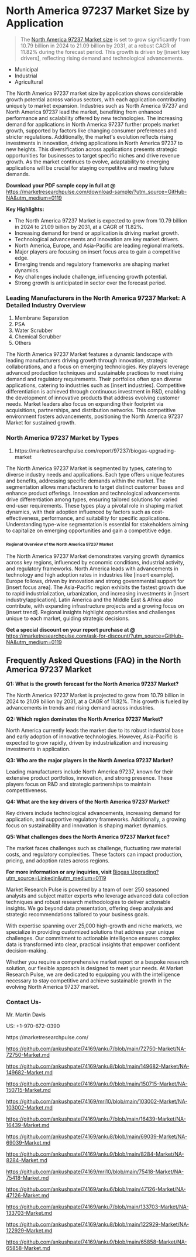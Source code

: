 <h1>North America 97237 Market&nbsp;Size by Application</h1><blockquote><p>The <a href="https://marketresearchpulse.com/download-sample/?utm_source=GitHub-NA&amp;utm_medium=0119">North America 97237 Market size</a> is set to grow significantly from 10.79 billion in 2024 to 21.09 billion by 2031, at a robust CAGR of 11.82% during the forecast period. This growth is driven by [insert key drivers], reflecting rising demand and technological advancements.</p></blockquote><ul><li>Municipal<li> Industrial<li> Agricultural</li></ul><p>The North America 97237 market size by application shows considerable growth potential across various sectors, with each application contributing uniquely to market expansion. Industries such as North America 97237 and North America 97237 lead the market, benefiting from enhanced performance and scalability offered by new technologies. The increasing demand for applications in North America 97237 further propels market growth, supported by factors like changing consumer preferences and stricter regulations. Additionally, the market's evolution reflects rising investments in innovation, driving applications in North America 97237 to new heights. This diversification across applications presents strategic opportunities for businesses to target specific niches and drive revenue growth. As the market continues to evolve, adaptability to emerging applications will be crucial for staying competitive and meeting future demands.</p><p><strong>Download your PDF sample copy in full at @ </strong><a href="https://marketresearchpulse.com/download-sample/?utm_source=GitHub-NA&amp;utm_medium=0119">https://marketresearchpulse.com/download-sample/?utm_source=GitHub-NA&amp;utm_medium=0119</a></p><p><strong>Key Highlights: </strong></p><ul><li>The North America 97237 Market is expected to grow from 10.79 billion in 2024 to 21.09 billion by 2031, at a CAGR of 11.82%.</li><li>Increasing demand for trend or application is driving market growth.</li><li>Technological advancements and innovation are key market drivers.</li><li>North America, Europe, and Asia-Pacific are leading regional markets.</li><li>Major players are focusing on insert focus area to gain a competitive edge.</li><li>Emerging trends and regulatory frameworks are shaping market dynamics.</li><li>Key challenges include challenge, influencing growth potential.</li><li>Strong growth is anticipated in sector over the forecast period.</li></ul><h3>Leading Manufacturers in the North America 97237 Market: A Detailed Industry Overview</h3><ol><li>Membrane Separation<li> PSA<li> Water Scrubber<li> Chemical Scrubber<li> Others</li></ol><div class="flex max-w-full flex-col flex-grow"><div class="min-h-8 text-message flex w-full flex-col items-end gap-2 whitespace-normal break-words [.text-message+&amp;]:mt-5" dir="auto" data-message-author-role="assistant" data-message-id="fd8432e4-4910-450d-b182-61b7bfb0a01f" data-message-model-slug="gpt-4o"><div class="flex w-full flex-col gap-1 empty:hidden first:pt-[3px]"><div class="markdown prose w-full break-words dark:prose-invert light"><p>The North America 97237 Market features a dynamic landscape with leading manufacturers driving growth through innovation, strategic collaborations, and a focus on emerging technologies. Key players leverage advanced production techniques and sustainable practices to meet rising demand and regulatory requirements. Their portfolios often span diverse applications, catering to industries such as [insert industries]. Competitive differentiation is achieved through continuous investment in R&amp;D, enabling the development of innovative products that address evolving customer needs. Market leaders also focus on expanding their footprint via acquisitions, partnerships, and distribution networks. This competitive environment fosters advancements, positioning the North America 97237 Market for sustained growth.</p></div></div></div></div><h3>North America 97237 Market by Types</h3><ol><li>https://marketresearchpulse.com/report/97237/biogas-upgrading-market</li></ol><div class="flex max-w-full flex-col flex-grow"><div class="min-h-8 text-message flex w-full flex-col items-end gap-2 whitespace-normal break-words [.text-message+&amp;]:mt-5" dir="auto" data-message-author-role="assistant" data-message-id="084470be-0bb7-4664-bddf-5156b4f41249" data-message-model-slug="gpt-4o-mini"><div class="flex w-full flex-col gap-1 empty:hidden first:pt-[3px]"><div class="markdown prose w-full break-words dark:prose-invert light"><p>The North America 97237 Market is segmented by types, catering to diverse industry needs and applications. Each type offers unique features and benefits, addressing specific demands within the market. The segmentation allows manufacturers to target distinct customer bases and enhance product offerings. Innovation and technological advancements drive differentiation among types, ensuring tailored solutions for varied end-user requirements. These types play a pivotal role in shaping market dynamics, with their adoption influenced by factors such as cost-effectiveness, performance, and suitability for specific applications. Understanding type-wise segmentation is essential for stakeholders aiming to capitalize on emerging opportunities and gain a competitive edge.</p></div></div></div></div><h3><span style="font-size: 11px;">Regional Overview of the North America 97237 Market</span></h3><div class="flex max-w-full flex-col flex-grow"><div class="min-h-8 text-message flex w-full flex-col items-end gap-2 whitespace-normal break-words [.text-message+&amp;]:mt-5" dir="auto" data-message-author-role="assistant" data-message-id="e9038762-ce64-4e30-91c9-9bd413514231" data-message-model-slug="gpt-4o-mini"><div class="flex w-full flex-col gap-1 empty:hidden first:pt-[3px]"><div class="markdown prose w-full break-words dark:prose-invert light"><p>The North America 97237 Market demonstrates varying growth dynamics across key regions, influenced by economic conditions, industrial activity, and regulatory frameworks. North America leads with advancements in technology and high adoption rates in industries like [insert example]. Europe follows, driven by innovation and strong governmental support for [insert focus area]. The Asia-Pacific region exhibits the fastest growth due to rapid industrialization, urbanization, and increasing investments in [insert industry/application]. Latin America and the Middle East &amp; Africa also contribute, with expanding infrastructure projects and a growing focus on [insert trend]. Regional insights highlight opportunities and challenges unique to each market, guiding strategic decisions.</p></div></div></div></div><p><strong>Get a special discount on your report purchase at @ </strong><a href="https://marketresearchpulse.com/ask-for-discount/?utm_source=GitHub-NA&amp;utm_medium=0119">https://marketresearchpulse.com/ask-for-discount/?utm_source=GitHub-NA&amp;utm_medium=0119</a></p><h2>Frequently Asked Questions (FAQ) in the North America 97237 Market</h2><p><strong>Q1: What is the growth forecast for the North America 97237 Market?</strong></p><p>The North America 97237 Market is projected to grow from 10.79 billion in 2024 to 21.09 billion by 2031, at a CAGR of 11.82%. This growth is fueled by advancements in trends and rising demand across industries.</p><p><strong>Q2: Which region dominates the North America 97237 Market?</strong></p><p>North America currently leads the market due to its robust industrial base and early adoption of innovative technologies. However, Asia-Pacific is expected to grow rapidly, driven by industrialization and increasing investments in application.</p><p><strong>Q3: Who are the major players in the North America 97237 Market?</strong></p><p>Leading manufacturers include North America 97237, known for their extensive product portfolios, innovation, and strong presence. These players focus on R&amp;D and strategic partnerships to maintain competitiveness.</p><p><strong>Q4: What are the key drivers of the North America 97237 Market?</strong></p><p>Key drivers include technological advancements, increasing demand for application, and supportive regulatory frameworks. Additionally, a growing focus on sustainability and innovation is shaping market dynamics.</p><p><strong>Q5: What challenges does the North America 97237 Market face?</strong></p><p>The market faces challenges such as challenge, fluctuating raw material costs, and regulatory complexities. These factors can impact production, pricing, and adoption rates across regions.</p><p><strong>For more information or any inquiries, visit&nbsp;</strong><a href="Biogas Upgrading?utm_source=Linkedin&utm_medium=0119">Biogas Upgrading?utm_source=Linkedin&utm_medium=0119</a></p><p>Market Research Pulse is powered by a team of over 250 seasoned analysts and subject matter experts who leverage advanced data collection techniques and robust research methodologies to deliver actionable insights. We go beyond data presentation, offering deep analysis and strategic recommendations tailored to your business goals.</p><p>With expertise spanning over 25,000 high-growth and niche markets, we specialize in providing customized solutions that address your unique challenges. Our commitment to actionable intelligence ensures complex data is transformed into clear, practical insights that empower confident decision-making.</p><p>Whether you require a comprehensive market report or a bespoke research solution, our flexible approach is designed to meet your needs. At Market Research Pulse, we are dedicated to equipping you with the intelligence necessary to stay competitive and achieve sustainable growth in the evolving North America 97237 market.</p><h3><strong>Contact Us-</strong></h3><p>Mr. Martin Davis</p><p>US: +1-970-672-0390</p><p>https://marketresearchpulse.com/</p><p><a href="https://github.com/ankushpatel74169/anku7/blob/main/72750-Market/NA-72750-Market.md">https://github.com/ankushpatel74169/anku7/blob/main/72750-Market/NA-72750-Market.md</a></p><p><a href="https://github.com/ankushpatel74169/anku8/blob/main/149682-Market/NA-149682-Market.md">https://github.com/ankushpatel74169/anku8/blob/main/149682-Market/NA-149682-Market.md</a></p><p><a href="https://github.com/ankushpatel74169/anku9/blob/main/150715-Market/NA-150715-Market.md">https://github.com/ankushpatel74169/anku9/blob/main/150715-Market/NA-150715-Market.md</a></p><p><a href="https://github.com/ankushpatel74169/mri10/blob/main/103002-Market/NA-103002-Market.md">https://github.com/ankushpatel74169/mri10/blob/main/103002-Market/NA-103002-Market.md</a></p><p><a href="https://github.com/ankushpatel74169/anku7/blob/main/16439-Market/NA-16439-Market.md">https://github.com/ankushpatel74169/anku7/blob/main/16439-Market/NA-16439-Market.md</a></p><p><a href="https://github.com/ankushpatel74169/anku8/blob/main/69039-Market/NA-69039-Market.md">https://github.com/ankushpatel74169/anku8/blob/main/69039-Market/NA-69039-Market.md</a></p><p><a href="https://github.com/ankushpatel74169/anku9/blob/main/8284-Market/NA-8284-Market.md">https://github.com/ankushpatel74169/anku9/blob/main/8284-Market/NA-8284-Market.md</a></p><p><a href="https://github.com/ankushpatel74169/mri10/blob/main/75418-Market/NA-75418-Market.md">https://github.com/ankushpatel74169/mri10/blob/main/75418-Market/NA-75418-Market.md</a></p><p><a href="https://github.com/ankushpatel74169/anku6/blob/main/47126-Market/NA-47126-Market.md">https://github.com/ankushpatel74169/anku6/blob/main/47126-Market/NA-47126-Market.md</a></p><p><a href="https://github.com/ankushpatel74169/anku7/blob/main/133703-Market/NA-133703-Market.md">https://github.com/ankushpatel74169/anku7/blob/main/133703-Market/NA-133703-Market.md</a></p><p><a href="https://github.com/ankushpatel74169/anku8/blob/main/122929-Market/NA-122929-Market.md">https://github.com/ankushpatel74169/anku8/blob/main/122929-Market/NA-122929-Market.md</a></p><p><a href="https://github.com/ankushpatel74169/anku9/blob/main/65858-Market/NA-65858-Market.md">https://github.com/ankushpatel74169/anku9/blob/main/65858-Market/NA-65858-Market.md</a></p>
